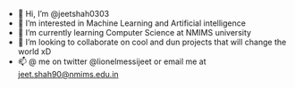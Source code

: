 - 👋 Hi, I’m @jeetshah0303
- 👀 I’m interested in Machine Learning and Artificial intelligence
- 🌱 I’m currently learning Computer Science at NMIMS university
- 💞️ I’m looking to collaborate on cool and dun projects that will change the world xD
- 📫 @ me on twitter @lionelmessijeet or email me at jeet.shah90@nmims.edu.in

<!---
jeetshah0303/jeetshah0303 is a ✨ special ✨ repository because its `README.md` (this file) appears on your GitHub profile.
You can click the Preview link to take a look at your changes.
--->

